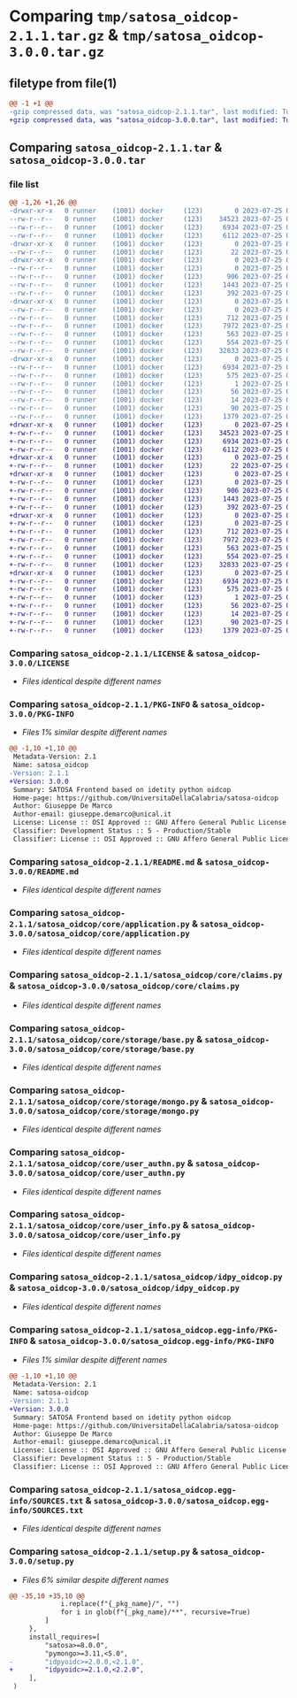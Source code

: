 # Comparing `tmp/satosa_oidcop-2.1.1.tar.gz` & `tmp/satosa_oidcop-3.0.0.tar.gz`

## filetype from file(1)

```diff
@@ -1 +1 @@
-gzip compressed data, was "satosa_oidcop-2.1.1.tar", last modified: Tue Jul 25 07:30:36 2023, max compression
+gzip compressed data, was "satosa_oidcop-3.0.0.tar", last modified: Tue Jul 25 07:44:56 2023, max compression
```

## Comparing `satosa_oidcop-2.1.1.tar` & `satosa_oidcop-3.0.0.tar`

### file list

```diff
@@ -1,26 +1,26 @@
-drwxr-xr-x   0 runner    (1001) docker     (123)        0 2023-07-25 07:30:36.368802 satosa_oidcop-2.1.1/
--rw-r--r--   0 runner    (1001) docker     (123)    34523 2023-07-25 07:29:43.000000 satosa_oidcop-2.1.1/LICENSE
--rw-r--r--   0 runner    (1001) docker     (123)     6934 2023-07-25 07:30:36.368802 satosa_oidcop-2.1.1/PKG-INFO
--rw-r--r--   0 runner    (1001) docker     (123)     6112 2023-07-25 07:29:43.000000 satosa_oidcop-2.1.1/README.md
-drwxr-xr-x   0 runner    (1001) docker     (123)        0 2023-07-25 07:30:36.364802 satosa_oidcop-2.1.1/satosa_oidcop/
--rw-r--r--   0 runner    (1001) docker     (123)       22 2023-07-25 07:29:43.000000 satosa_oidcop-2.1.1/satosa_oidcop/__init__.py
-drwxr-xr-x   0 runner    (1001) docker     (123)        0 2023-07-25 07:30:36.368802 satosa_oidcop-2.1.1/satosa_oidcop/core/
--rw-r--r--   0 runner    (1001) docker     (123)        0 2023-07-25 07:29:43.000000 satosa_oidcop-2.1.1/satosa_oidcop/core/__init__.py
--rw-r--r--   0 runner    (1001) docker     (123)      906 2023-07-25 07:29:43.000000 satosa_oidcop-2.1.1/satosa_oidcop/core/application.py
--rw-r--r--   0 runner    (1001) docker     (123)     1443 2023-07-25 07:29:43.000000 satosa_oidcop-2.1.1/satosa_oidcop/core/claims.py
--rw-r--r--   0 runner    (1001) docker     (123)      392 2023-07-25 07:29:43.000000 satosa_oidcop-2.1.1/satosa_oidcop/core/response.py
-drwxr-xr-x   0 runner    (1001) docker     (123)        0 2023-07-25 07:30:36.368802 satosa_oidcop-2.1.1/satosa_oidcop/core/storage/
--rw-r--r--   0 runner    (1001) docker     (123)        0 2023-07-25 07:29:43.000000 satosa_oidcop-2.1.1/satosa_oidcop/core/storage/__init__.py
--rw-r--r--   0 runner    (1001) docker     (123)      712 2023-07-25 07:29:43.000000 satosa_oidcop-2.1.1/satosa_oidcop/core/storage/base.py
--rw-r--r--   0 runner    (1001) docker     (123)     7972 2023-07-25 07:29:43.000000 satosa_oidcop-2.1.1/satosa_oidcop/core/storage/mongo.py
--rw-r--r--   0 runner    (1001) docker     (123)      563 2023-07-25 07:29:43.000000 satosa_oidcop-2.1.1/satosa_oidcop/core/user_authn.py
--rw-r--r--   0 runner    (1001) docker     (123)      554 2023-07-25 07:29:43.000000 satosa_oidcop-2.1.1/satosa_oidcop/core/user_info.py
--rw-r--r--   0 runner    (1001) docker     (123)    32833 2023-07-25 07:29:43.000000 satosa_oidcop-2.1.1/satosa_oidcop/idpy_oidcop.py
-drwxr-xr-x   0 runner    (1001) docker     (123)        0 2023-07-25 07:30:36.364802 satosa_oidcop-2.1.1/satosa_oidcop.egg-info/
--rw-r--r--   0 runner    (1001) docker     (123)     6934 2023-07-25 07:30:36.000000 satosa_oidcop-2.1.1/satosa_oidcop.egg-info/PKG-INFO
--rw-r--r--   0 runner    (1001) docker     (123)      575 2023-07-25 07:30:36.000000 satosa_oidcop-2.1.1/satosa_oidcop.egg-info/SOURCES.txt
--rw-r--r--   0 runner    (1001) docker     (123)        1 2023-07-25 07:30:36.000000 satosa_oidcop-2.1.1/satosa_oidcop.egg-info/dependency_links.txt
--rw-r--r--   0 runner    (1001) docker     (123)       56 2023-07-25 07:30:36.000000 satosa_oidcop-2.1.1/satosa_oidcop.egg-info/requires.txt
--rw-r--r--   0 runner    (1001) docker     (123)       14 2023-07-25 07:30:36.000000 satosa_oidcop-2.1.1/satosa_oidcop.egg-info/top_level.txt
--rw-r--r--   0 runner    (1001) docker     (123)       90 2023-07-25 07:30:36.368802 satosa_oidcop-2.1.1/setup.cfg
--rw-r--r--   0 runner    (1001) docker     (123)     1379 2023-07-25 07:29:43.000000 satosa_oidcop-2.1.1/setup.py
+drwxr-xr-x   0 runner    (1001) docker     (123)        0 2023-07-25 07:44:56.059185 satosa_oidcop-3.0.0/
+-rw-r--r--   0 runner    (1001) docker     (123)    34523 2023-07-25 07:44:21.000000 satosa_oidcop-3.0.0/LICENSE
+-rw-r--r--   0 runner    (1001) docker     (123)     6934 2023-07-25 07:44:56.059185 satosa_oidcop-3.0.0/PKG-INFO
+-rw-r--r--   0 runner    (1001) docker     (123)     6112 2023-07-25 07:44:21.000000 satosa_oidcop-3.0.0/README.md
+drwxr-xr-x   0 runner    (1001) docker     (123)        0 2023-07-25 07:44:56.059185 satosa_oidcop-3.0.0/satosa_oidcop/
+-rw-r--r--   0 runner    (1001) docker     (123)       22 2023-07-25 07:44:21.000000 satosa_oidcop-3.0.0/satosa_oidcop/__init__.py
+drwxr-xr-x   0 runner    (1001) docker     (123)        0 2023-07-25 07:44:56.059185 satosa_oidcop-3.0.0/satosa_oidcop/core/
+-rw-r--r--   0 runner    (1001) docker     (123)        0 2023-07-25 07:44:21.000000 satosa_oidcop-3.0.0/satosa_oidcop/core/__init__.py
+-rw-r--r--   0 runner    (1001) docker     (123)      906 2023-07-25 07:44:21.000000 satosa_oidcop-3.0.0/satosa_oidcop/core/application.py
+-rw-r--r--   0 runner    (1001) docker     (123)     1443 2023-07-25 07:44:21.000000 satosa_oidcop-3.0.0/satosa_oidcop/core/claims.py
+-rw-r--r--   0 runner    (1001) docker     (123)      392 2023-07-25 07:44:21.000000 satosa_oidcop-3.0.0/satosa_oidcop/core/response.py
+drwxr-xr-x   0 runner    (1001) docker     (123)        0 2023-07-25 07:44:56.059185 satosa_oidcop-3.0.0/satosa_oidcop/core/storage/
+-rw-r--r--   0 runner    (1001) docker     (123)        0 2023-07-25 07:44:21.000000 satosa_oidcop-3.0.0/satosa_oidcop/core/storage/__init__.py
+-rw-r--r--   0 runner    (1001) docker     (123)      712 2023-07-25 07:44:21.000000 satosa_oidcop-3.0.0/satosa_oidcop/core/storage/base.py
+-rw-r--r--   0 runner    (1001) docker     (123)     7972 2023-07-25 07:44:21.000000 satosa_oidcop-3.0.0/satosa_oidcop/core/storage/mongo.py
+-rw-r--r--   0 runner    (1001) docker     (123)      563 2023-07-25 07:44:21.000000 satosa_oidcop-3.0.0/satosa_oidcop/core/user_authn.py
+-rw-r--r--   0 runner    (1001) docker     (123)      554 2023-07-25 07:44:21.000000 satosa_oidcop-3.0.0/satosa_oidcop/core/user_info.py
+-rw-r--r--   0 runner    (1001) docker     (123)    32833 2023-07-25 07:44:21.000000 satosa_oidcop-3.0.0/satosa_oidcop/idpy_oidcop.py
+drwxr-xr-x   0 runner    (1001) docker     (123)        0 2023-07-25 07:44:56.059185 satosa_oidcop-3.0.0/satosa_oidcop.egg-info/
+-rw-r--r--   0 runner    (1001) docker     (123)     6934 2023-07-25 07:44:55.000000 satosa_oidcop-3.0.0/satosa_oidcop.egg-info/PKG-INFO
+-rw-r--r--   0 runner    (1001) docker     (123)      575 2023-07-25 07:44:56.000000 satosa_oidcop-3.0.0/satosa_oidcop.egg-info/SOURCES.txt
+-rw-r--r--   0 runner    (1001) docker     (123)        1 2023-07-25 07:44:55.000000 satosa_oidcop-3.0.0/satosa_oidcop.egg-info/dependency_links.txt
+-rw-r--r--   0 runner    (1001) docker     (123)       56 2023-07-25 07:44:55.000000 satosa_oidcop-3.0.0/satosa_oidcop.egg-info/requires.txt
+-rw-r--r--   0 runner    (1001) docker     (123)       14 2023-07-25 07:44:55.000000 satosa_oidcop-3.0.0/satosa_oidcop.egg-info/top_level.txt
+-rw-r--r--   0 runner    (1001) docker     (123)       90 2023-07-25 07:44:56.059185 satosa_oidcop-3.0.0/setup.cfg
+-rw-r--r--   0 runner    (1001) docker     (123)     1379 2023-07-25 07:44:21.000000 satosa_oidcop-3.0.0/setup.py
```

### Comparing `satosa_oidcop-2.1.1/LICENSE` & `satosa_oidcop-3.0.0/LICENSE`

 * *Files identical despite different names*

### Comparing `satosa_oidcop-2.1.1/PKG-INFO` & `satosa_oidcop-3.0.0/PKG-INFO`

 * *Files 1% similar despite different names*

```diff
@@ -1,10 +1,10 @@
 Metadata-Version: 2.1
 Name: satosa_oidcop
-Version: 2.1.1
+Version: 3.0.0
 Summary: SATOSA Frontend based on idetity python oidcop
 Home-page: https://github.com/UniversitaDellaCalabria/satosa-oidcop
 Author: Giuseppe De Marco
 Author-email: giuseppe.demarco@unical.it
 License: License :: OSI Approved :: GNU Affero General Public License v3
 Classifier: Development Status :: 5 - Production/Stable
 Classifier: License :: OSI Approved :: GNU Affero General Public License v3
```

### Comparing `satosa_oidcop-2.1.1/README.md` & `satosa_oidcop-3.0.0/README.md`

 * *Files identical despite different names*

### Comparing `satosa_oidcop-2.1.1/satosa_oidcop/core/application.py` & `satosa_oidcop-3.0.0/satosa_oidcop/core/application.py`

 * *Files identical despite different names*

### Comparing `satosa_oidcop-2.1.1/satosa_oidcop/core/claims.py` & `satosa_oidcop-3.0.0/satosa_oidcop/core/claims.py`

 * *Files identical despite different names*

### Comparing `satosa_oidcop-2.1.1/satosa_oidcop/core/storage/base.py` & `satosa_oidcop-3.0.0/satosa_oidcop/core/storage/base.py`

 * *Files identical despite different names*

### Comparing `satosa_oidcop-2.1.1/satosa_oidcop/core/storage/mongo.py` & `satosa_oidcop-3.0.0/satosa_oidcop/core/storage/mongo.py`

 * *Files identical despite different names*

### Comparing `satosa_oidcop-2.1.1/satosa_oidcop/core/user_authn.py` & `satosa_oidcop-3.0.0/satosa_oidcop/core/user_authn.py`

 * *Files identical despite different names*

### Comparing `satosa_oidcop-2.1.1/satosa_oidcop/core/user_info.py` & `satosa_oidcop-3.0.0/satosa_oidcop/core/user_info.py`

 * *Files identical despite different names*

### Comparing `satosa_oidcop-2.1.1/satosa_oidcop/idpy_oidcop.py` & `satosa_oidcop-3.0.0/satosa_oidcop/idpy_oidcop.py`

 * *Files identical despite different names*

### Comparing `satosa_oidcop-2.1.1/satosa_oidcop.egg-info/PKG-INFO` & `satosa_oidcop-3.0.0/satosa_oidcop.egg-info/PKG-INFO`

 * *Files 1% similar despite different names*

```diff
@@ -1,10 +1,10 @@
 Metadata-Version: 2.1
 Name: satosa-oidcop
-Version: 2.1.1
+Version: 3.0.0
 Summary: SATOSA Frontend based on idetity python oidcop
 Home-page: https://github.com/UniversitaDellaCalabria/satosa-oidcop
 Author: Giuseppe De Marco
 Author-email: giuseppe.demarco@unical.it
 License: License :: OSI Approved :: GNU Affero General Public License v3
 Classifier: Development Status :: 5 - Production/Stable
 Classifier: License :: OSI Approved :: GNU Affero General Public License v3
```

### Comparing `satosa_oidcop-2.1.1/satosa_oidcop.egg-info/SOURCES.txt` & `satosa_oidcop-3.0.0/satosa_oidcop.egg-info/SOURCES.txt`

 * *Files identical despite different names*

### Comparing `satosa_oidcop-2.1.1/setup.py` & `satosa_oidcop-3.0.0/setup.py`

 * *Files 6% similar despite different names*

```diff
@@ -35,10 +35,10 @@
             i.replace(f"{_pkg_name}/", "")
             for i in glob(f"{_pkg_name}/**", recursive=True)
         ]
     },
     install_requires=[
         "satosa>=8.0.0",
         "pymongo>=3.11,<5.0",
-        "idpyoidc>=2.0.0,<2.1.0",
+        "idpyoidc>=2.1.0,<2.2.0",
     ],
 )
```


